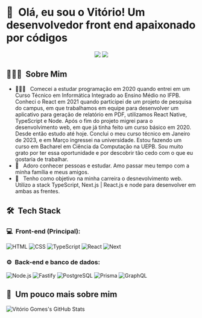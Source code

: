 <h1>👋 &nbsp;Olá, eu sou o Vitório! Um desenvolvedor front end apaixonado por códigos</h1>
<p align="center">
<a href="https://www.linkedin.com/in/vitório-gomes-67933a237/"><img src="https://img.shields.io/badge/Vit%C3%B3rio%20Gomes%20-0077B5?style=for-the-badge&logo=Linkedin&logoColor=white"/></a>
<a href="mailto:vitoriogdef@gmail.com"><img src="https://img.shields.io/badge/vitoriogdef@gmail.com-D14836?style=for-the-badge&logo=Gmail&logoColor=white"/></a>

</p>

<h2> 👨🏻‍💻 &nbsp;Sobre Mim </h2>

- 👨🏻‍💻 &nbsp; Comecei a estudar programação em 2020 quando entrei em um Curso Técnico em Informática Integrado ao Ensino Médio no IFPB. Conheci o React em 2021 quando participei de um projeto de pesquisa do campus, em que trabalhamos em equipe para desenvolver um aplicativo para geração de relatório em PDF, utilizamos React Native, TypeScript e Node. Após o fim do projeto migrei para o desenvolvimento web, em que já tinha feito um curso básico em 2020. Desde então estudo até hoje. Conclui o meu curso técnico em Janeiro de 2023, e em Março ingressei na universidade. Estou fazendo um curso em Bacharel em Ciência da Computação na UEPB. Sou muito grato por ter essa oportunidade e por descobrir tão cedo com o que eu gostaria de trabalhar.
- 💚 &nbsp; Adoro conhecer pessoas e estudar. Amo passar meu tempo com a minha família e meus amigos.
- 🚀 &nbsp; Tenho como objetivo na minha carreira o desnevolvimento web. Utilizo a stack TypeScript, Next.js | React.js e node para desenvolver em ambas as frentes.
  
<h2> 🛠 &nbsp;Tech Stack</h2>
<h3>💻 &nbsp;Front-end (Principal):</h3>

![HTML](https://img.shields.io/badge/-HTML-333333?style=for-the-badge&logo=HTML5)
![CSS](https://img.shields.io/badge/-CSS-333333?style=for-the-badge&logo=CSS3&logoColor=1572B6)
![TypeScript](https://img.shields.io/badge/-TypeScript-333333?style=for-the-badge&logo=typescript&logoColor=2D79C7)
![React](https://img.shields.io/badge/-React-333333?style=for-the-badge&logo=react)
![Next](https://img.shields.io/badge/-Next.js-333333?style=for-the-badge&logo=next.js)

<h3>⚙️ &nbsp;Back-end e banco de dados:</h3>

![Node.js](https://img.shields.io/badge/-Node.js-333333?style=for-the-badge&logo=node.js)
![Fastify](https://img.shields.io/badge/-Fastify-333333?style=for-the-badge&logo=fastify)
![PostgreSQL](https://img.shields.io/badge/-PostgreSQL-333333?style=for-the-badge&logo=postgresql)
![Prisma](https://img.shields.io/badge/-Prisma-333333?style=for-the-badge&logo=prisma)
![GraphQL](https://img.shields.io/badge/-GraphQL-333333?style=for-the-badge&logo=graphql&logoColor=E535AB)

<h2>🚀 &nbsp;Um pouco mais sobre mim</h2>

![Vitório Gomes's GitHub Stats](https://github-readme-stats.vercel.app/api?username=ViGF&show_icons=true&theme=dracula)
